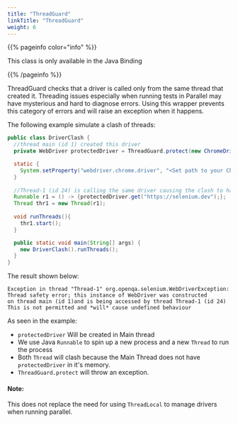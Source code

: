 ```yaml
---
title: "ThreadGuard"
linkTitle: "ThreadGuard"
weight: 6
---
```


{{% pageinfo color="info" %}}
<p class="lead">
  This class is only available in the Java Binding
</p>
{{% /pageinfo %}}

ThreadGuard checks that a driver is called only from the same thread that created it.
Threading issues especially when running tests in Parallel may have mysterious
and hard to diagnose errors. Using this wrapper prevents this category of errors
and will raise an exception when it happens.

The following example simulate a clash of threads:

```java
public class DriverClash {
  //thread main (id 1) created this driver
  private WebDriver protectedDriver = ThreadGuard.protect(new ChromeDriver()); 

  static {
    System.setProperty("webdriver.chrome.driver", "<Set path to your Chromedriver>");
  }
  
  //Thread-1 (id 24) is calling the same driver causing the clash to happen
  Runnable r1 = () -> {protectedDriver.get("https://selenium.dev");};
  Thread thr1 = new Thread(r1);
   
  void runThreads(){
    thr1.start();
  }

  public static void main(String[] args) {
    new DriverClash().runThreads();
  }
}
```

The result shown below:
```text
Exception in thread "Thread-1" org.openqa.selenium.WebDriverException:
Thread safety error; this instance of WebDriver was constructed
on thread main (id 1)and is being accessed by thread Thread-1 (id 24)
This is not permitted and *will* cause undefined behaviour

```
As seen in the example:

 * `protectedDriver` Will be created in Main thread
 *  We use Java `Runnable` to spin up a new process and a new `Thread` to run the process
 *  Both `Thread` will clash because the Main Thread does not have `protectedDriver` in it's memory.
 * `ThreadGuard.protect` will throw an exception.
 
#### Note:

This does not replace the need for using `ThreadLocal` to manage drivers when running parallel.

